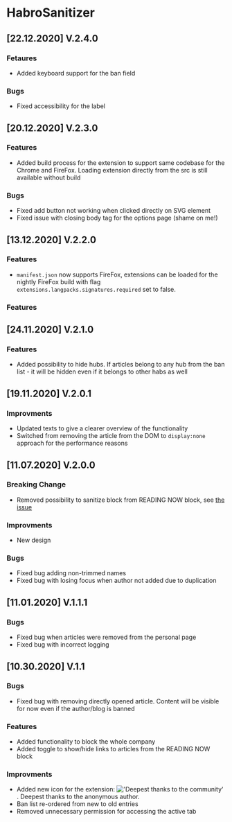 # HabroSanitizer

## [22.12.2020] V.2.4.0

### Fetaures

* Added keyboard support for the ban field

### Bugs

* Fixed accessibility for the label

## [20.12.2020] V.2.3.0

### Features

* Added build process for the extension to support same codebase for the Chrome and FireFox. Loading extension directly from the src is still available without build

### Bugs

* Fixed add button not working when clicked directly on SVG element
* Fixed issue with closing body tag for the options page (shame on me!)

## [13.12.2020] V.2.2.0

### Features

* `manifest.json` now supports FireFox, extensions can be loaded for the nightly FireFox build with flag `extensions.langpacks.signatures.required` set to false.

### Features

## [24.11.2020] V.2.1.0

### Features

* Added possibility to hide hubs. If articles belong to any hub from the ban list - it will be hidden even if it belongs to other habs as well

## [19.11.2020] V.2.0.1

### Improvments

* Updated texts to give a clearer overview of the functionality
* Switched from removing the article from the DOM to `display:none` approach for the performance reasons

## [11.07.2020] V.2.0.0

### Breaking Change

* Removed possibility to sanitize block from READING NOW block, see [the issue](https://github.com/Drag13/HabrSanitizer/issues/6)

### Improvments

* New design

### Bugs

* Fixed bug adding non-trimmed names
* Fixed bug with losing focus when author not added due to duplication

## [11.01.2020] V.1.1.1

### Bugs

* Fixed bug when articles were removed from the personal page
* Fixed bug with incorrect logging

## [10.30.2020] V.1.1

### Bugs

* Fixed bug with removing directly opened article. Content will be visible for now even if the author/blog is banned

### Features

* Added functionality to block the whole company
* Added toggle to show/hide links to articles from the READING NOW block

### Improvments

* Added new icon for the extension: !['Deepest thanks to the community'](./src/asset/i19.png). Deepest thanks to the anonymous author.
* Ban list re-ordered from new to old entries
* Removed unnecessary permission for accessing the active tab
